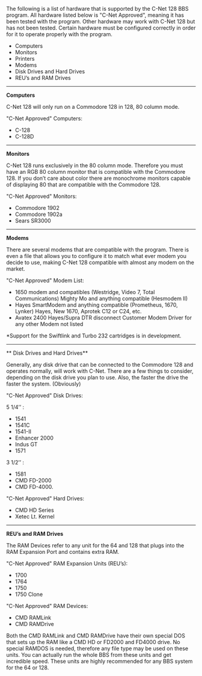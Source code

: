 The following is a list of hardware that is supported by the C-Net 128 BBS
program. All hardware listed below is "C-Net Approved", meaning it has
been tested with the program. Other hardware may work with C-Net 128
but has not been tested. Certain hardware must be configured correctly in
order for it to operate properly with the program.

* Computers
* Monitors
* Printers
* Modems
* Disk Drives and Hard Drives
* REU’s and RAM Drives

---

**Computers**

C-Net 128 will only run on a Commodore 128 in 128, 80 column mode.

"C-Net Approved" Computers:

- C-128
- C-128D

---

**Monitors**

C-Net 128 runs exclusively in the 80 column mode. Therefore you must have
an RGB 80 column monitor that is compatible with the Commodore 128. If you
don’t care about color there are monochrome monitors capable of displaying 80
that are compatible with the Commodore 128.

"C-Net Approved" Monitors:

- Commodore 1902
- Commodore 1902a
- Sears SR3000

---

**Modems**

There are several modems that are compatible with the program. There is
even a file that allows you to configure it to match what ever modem you
decide to use, making C-Net 128 compatible with almost any modem on the
market.

"C-Net Approved" Modem List:

- 1650 modem and compatibles (Westridge, Video 7, Total Communications)
Mighty Mo and anything compatible (Hesmodem II)
- Hayes SmartModem and anything compatible (Prometheus, 1670, Lynker) Hayes,
New 1670, Aprotek C12 or C24, etc.
- Avatex 2400 Hayes/Supra DTR disconnect Customer Modem Driver
for any other Modem not listed

*Support for the Swiftlink and Turbo 232 cartridges is in development.

---
**
Disk Drives and Hard Drives**

Generally, any disk drive that can be connected to the Commodore 128 and
operates normally, will work with C-Net. There are a few things to
consider, depending on the disk drive you plan to use. Also, the faster the
drive the faster the system. (Obviously)

"C-Net Approved" Disk Drives:

5 1/4’’ :

- 1541
- 1541C
- 1541-II
- Enhancer 2000
- Indus GT
- 1571

3 1/2’’ :

- 1581
- CMD FD-2000
- CMD FD-4000.

"C-Net Approved" Hard Drives:

- CMD HD Series
- Xetec Lt. Kernel

---

**REU’s and RAM Drives**

The RAM Devices refer to any unit for the 64 and 128 that plugs into the
RAM Expansion Port and contains extra RAM.

"C-Net Approved" RAM Expansion Units (REU’s):

- 1700
- 1764
- 1750
- 1750 Clone

"C-Net Approved" RAM Devices:

- CMD RAMLink
- CMD RAMDrive

Both the CMD RAMLink and CMD RAMDrive have their own special
DOS that sets up the RAM like a CMD HD or FD2000 and FD4000 drive.
No special RAMDOS is needed, therefore any file type may be used on
these units. You can actually run the whole BBS from these units and get
incredible speed. These units are highly recommended for any BBS system
for the 64 or 128.
